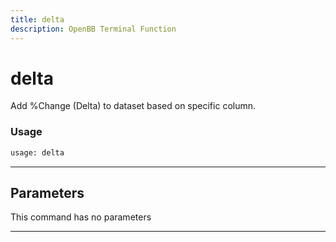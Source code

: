 ```yaml
---
title: delta
description: OpenBB Terminal Function
---
```


# delta

Add %Change (Delta) to dataset based on specific column.

### Usage

```python
usage: delta
```

---

## Parameters

This command has no parameters

---

